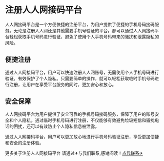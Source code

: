 # 注册人人网接码平台

人人网接码平台是一个方便快捷的注册平台，为用户提供了便捷的手机号码接码服务。无论是注册人人网还是其他需要手机号验证的平台，都可以通过人人网接码平台轻松获取手机号码进行验证，避免了使用个人手机号码带来的骚扰和泄露隐私的风险。

## 便捷注册

通过人人网接码平台，用户可以快速注册人人网账号，无需使用个人手机号码进行验证，有效保护了个人隐私。只需要简单的操作，就可以轻松获取临时手机号码进行注册，让用户在享受平台服务的同时，更加安心和放心。

## 安全保障

人人网接码平台为用户提供了安全可靠的手机号码接码服务，保障了用户的账号安全和个人隐私。通过临时手机号码进行注册，不仅能够有效避免垃圾短信和骚扰电话的困扰，还可以有效防止个人隐私信息被泄露。

通过人人网接码平台，用户可以更加放心地进行手机号码验证注册，享受更加便捷和安全的注册体验。

更多关于注册人人网接码平台 请通过✈与我们联系,感谢阅读！[点我联系✈](https://www.G208.com)